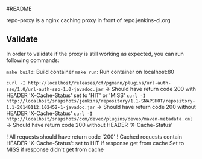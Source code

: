 #README

repo-proxy is a nginx caching proxy in front of repo.jenkins-ci.org

## Validate
In order to validate if the proxy is still working as expected, you can run following commands:

```make build```: Build container
```make run```: Run container on localhost:80


```curl -I http://localhost/releases/cf/pgmann/plugins/url-auth-sso/1.0/url-auth-sso-1.0-javadoc.jar```
  -> Should have return code 200 with HEADER 'X-Cache-Status' set to 'HIT' or 'MISS' 
```curl -I http://localhost/snapshots/jenkins/repository/1.1-SNAPSHOT/repository-1.1-20140112.102452-1-javadoc.jar```
  -> Should have return code 200 without HEADER 'X-Cache-Status'
```curl -I http://localhost/snapshots/com/deveo/plugins/deveo/maven-metadata.xml```
  -> Should have return code 200 without HEADER 'X-Cache-Status'

! All requests should have return code '200'
! Cached requests contain HEADER 'X-Cache-Status':
    set to HIT if response get from  cache
    Set to MISS if response didn't get from cache
